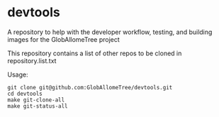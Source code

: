 devtools
========

A repository to help with the developer workflow, testing, and building images for the GlobAllomeTree project

This repository contains a list of other repos to be cloned in repository.list.txt

Usage: 

    git clone git@github.com:GlobAllomeTree/devtools.git
    cd devtools
    make git-clone-all
    make git-status-all
